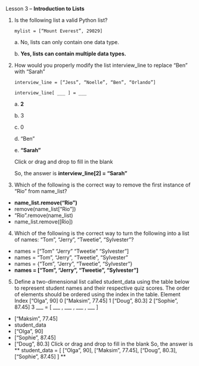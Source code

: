 Lesson 3 – **Introduction to Lists**

1.	Is the following list a valid Python list?

        mylist = [“Mount Everest”, 29029]
    
    a.  No, lists can only contain one data type.
    
    b.  **Yes, lists can contain multiple data types.**

2.	How would you properly modify the list interview_line to replace “Ben” with “Sarah”

        interview_line = [“Jess”, “Noelle”, “Ben”, “Orlando”]

        interview_line[ ___ ] = ___

      a.      **2**
        
      b.      3
        
      c.      0
        
      d.      “Ben”
       
      e.      **“Sarah”**
        
      Click or drag and drop to fill in the blank

      So, the answer is **interview_line[2] = “Sarah”**

3.	Which of the following is the correct way to remove the first instance of “Rio” from name_list?
-	**name_list.remove(“Rio”)**
-	remove(name_list[“Rio”])
-	“Rio”.remove(name_list)
-	name_list.remove([Rio])

4.	Which of the following is the correct way to turn the following into a list of names: “Tom”, “Jerry”, “Tweetie”, “Sylvester”?
-	names = [“Tom” “Jerry” “Tweetie” “Sylvester”]
-	names = “Tom”, “Jerry”, “Tweetie”, “Sylvester”
-	names = {“Tom”, “Jerry”, “Tweetie”, “Sylvester”}
-	**names = [“Tom”, “Jerry”, “Tweetie”, “Sylvester”]**

5.	Define a two-dimensional list called student_data using the table below to represent student names and their respective quiz scores.
The order of elements should be ordered using the index in the table.
Element	Index
[“Olga”, 90]	0
[“Maksim”, 77.45]	1
[“Doug”, 80.3]	2
[“Sophie”, 87.45]	3
___ = [ ___ , ___ , ___ , ___ ]
-	[“Maksim”, 77.45]
-	student_data
-	[“Olga”, 90]
-	[“Sophie”, 87.45]
-	[“Doug”, 80.3]
Click or drag and drop to fill in the blank
So, the answer is ** student_data = [ [“Olga”, 90], [“Maksim”, 77.45], [“Doug”, 80.3], [“Sophie”, 87.45] ] **
